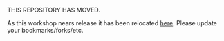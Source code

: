 THIS REPOSITORY HAS MOVED.

As this workshop nears release it has been relocated [here](https://github.com/RedHatGov/devsecops-workshop-code). Please update your bookmarks/forks/etc.

